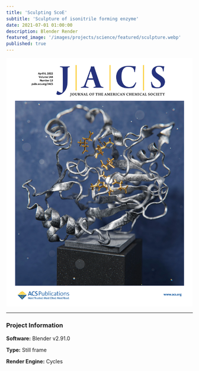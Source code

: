 ```yaml
---
title: 'Sculpting ScoE'
subtitle: 'Sculpture of isonitrile forming enzyme'
date: 2021-07-01 01:00:00
description: Blender Render
featured_image: '/images/projects/science/featured/sculpture.webp'
published: true
---
```


![](/images/projects/science/full_size/sculpture.webp)

---

### Project Information

**Software:** Blender v2.91.0

**Type:** Still frame

**Render Engine:** Cycles
